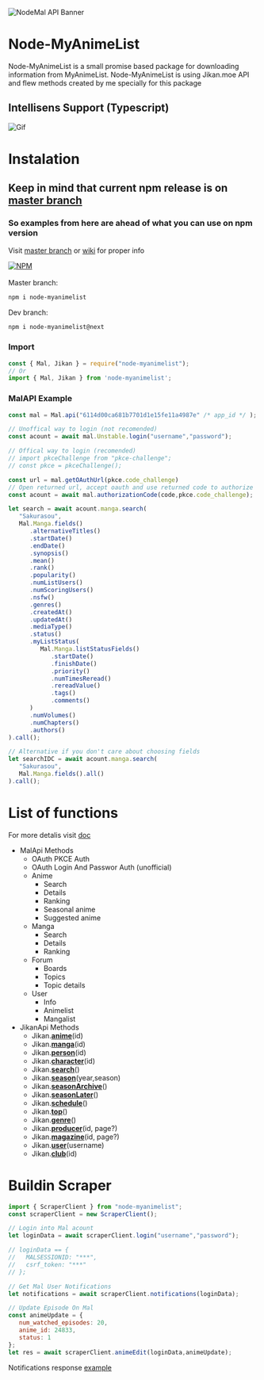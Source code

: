 ![NodeMal API Banner](https://i.imgur.com/IcBShyO.png)

# Node-MyAnimeList
Node-MyAnimeList is a small promise based package for downloading information from MyAnimeList.
Node-MyAnimeList is using Jikan.moe API and flew methods created by me specially for this package


## Intellisens Support (Typescript)
![Gif](https://i.imgur.com/J1dUQf2.gif)

# Instalation
## Keep in mind that current npm release is on [master branch](https://github.com/PolyMeilex/node-myanimelist/tree/master)
### So examples from here are ahead of what you can use on npm version
Visit [master branch](https://github.com/PolyMeilex/node-myanimelist/tree/master) or [wiki](https://github.com/PolyMeilex/node-myanimelist/wiki) for proper info

[![NPM](https://nodei.co/npm/node-myanimelist.png)](https://nodei.co/npm/node-myanimelist/)   
<br>
Master branch:
```sh
npm i node-myanimelist
```
Dev branch:
```sh
npm i node-myanimelist@next
```

### Import
```js
const { Mal, Jikan } = require("node-myanimelist");
// Or
import { Mal, Jikan } from 'node-myanimelist';
```
### MalAPI Example
```ts
const mal = Mal.api("6114d00ca681b7701d1e15fe11a4987e" /* app_id */ );

// Unoffical way to login (not recomended)
const acount = await mal.Unstable.login("username","password");

// Offical way to login (recomended)
// import pkceChallenge from "pkce-challenge";
// const pkce = pkceChallenge();

const url = mal.getOAuthUrl(pkce.code_challenge)
// Open returned url, accept oauth and use returned code to authorize
const acount = await mal.authorizationCode(code,pkce.code_challenge);

let search = await acount.manga.search(
   "Sakurasou",
   Mal.Manga.fields()
      .alternativeTitles()
      .startDate()
      .endDate()
      .synopsis()
      .mean()
      .rank()
      .popularity()
      .numListUsers()
      .numScoringUsers()
      .nsfw()
      .genres()
      .createdAt()
      .updatedAt()
      .mediaType()
      .status()
      .myListStatus(
         Mal.Manga.listStatusFields()
            .startDate()
            .finishDate()
            .priority()
            .numTimesReread()
            .rereadValue()
            .tags()
            .comments()
      )
      .numVolumes()
      .numChapters()
      .authors()
).call();

// Alternative if you don't care about choosing fields
let searchIDC = await acount.manga.search(
   "Sakurasou",
   Mal.Manga.fields().all()
).call();
```
# List of functions
For more detalis visit [doc](https://polymeilex.github.io/node-myanimelist/)
* MalApi Methods
	* OAuth PKCE Auth
	* OAuth Login And Passwor Auth (unofficial)
  * Anime
    * Search
    * Details
    * Ranking
    * Seasonal anime
    * Suggested anime
  * Manga
    * Search
    * Details
    * Ranking
  * Forum
    * Boards
    * Topics
    * Topic details 
  * User
    * Info
    * Animelist
    * Mangalist
* JikanApi Methods
	* Jikan.**[anime](https://polymeilex.github.io/node-myanimelist/modules/_jikan_index_.html)**(id)
	* Jikan.**[manga](https://polymeilex.github.io/node-myanimelist/modules/_jikan_index_.html)**(id) 
	* Jikan.**[person](https://polymeilex.github.io/node-myanimelist/modules/_jikan_index_.html)**(id) 
	* Jikan.**[character](https://polymeilex.github.io/node-myanimelist/modules/_jikan_index_.html)**(id) 
 	* Jikan.**[search](https://polymeilex.github.io/node-myanimelist/modules/_jikan_index_.html)**()
 	* Jikan.**[season](https://polymeilex.github.io/node-myanimelist/modules/_jikan_index_.html)**(year,season)
 	* Jikan.**[seasonArchive](https://polymeilex.github.io/node-myanimelist/modules/_jikan_index_.html)**()
 	* Jikan.**[seasonLater](https://polymeilex.github.io/node-myanimelist/modules/_jikan_index_.html)**() 
	* Jikan.**[schedule](https://polymeilex.github.io/node-myanimelist/modules/_jikan_index_.html)**()
	* Jikan.**[top](https://polymeilex.github.io/node-myanimelist/modules/_jikan_index_.html)**()
	* Jikan.**[genre](https://polymeilex.github.io/node-myanimelist/modules/_jikan_index_.html)**()
	* Jikan.**[producer](https://polymeilex.github.io/node-myanimelist/modules/_jikan_index_.html)**(id, page?)
	* Jikan.**[magazine](https://polymeilex.github.io/node-myanimelist/modules/_jikan_index_.html)**(id, page?)
	* Jikan.**[user](https://polymeilex.github.io/node-myanimelist/modules/_jikan_index_.html)**(username)
	* Jikan.**[club](https://polymeilex.github.io/node-myanimelist/modules/_jikan_index_.html)**(id)

# Buildin Scraper
```js
import { ScraperClient } from "node-myanimelist";
const scraperClient = new ScraperClient();

// Login into Mal acount
let loginData = await scraperClient.login("username","password");

// loginData == {
//   MALSESSIONID: "***",
//   csrf_token: "***"
// };

// Get Mal User Notifications
let notifications = await scraperClient.notifications(loginData);

// Update Episode On Mal
const animeUpdate = {
   num_watched_episodes: 20,
   anime_id: 24833,
   status: 1
};
let res = await scraperClient.animeEdit(loginData,animeUpdate);

```
Notifications response [example](https://github.com/PolyMeilex/node-myanimelist/blob/master/dataExamples/exampleNotyfications.json)
